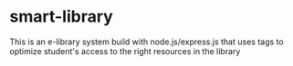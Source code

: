 # smart-library
This is an e-library system build with node.js/express.js that uses tags to optimize student's access to the right resources in the library

